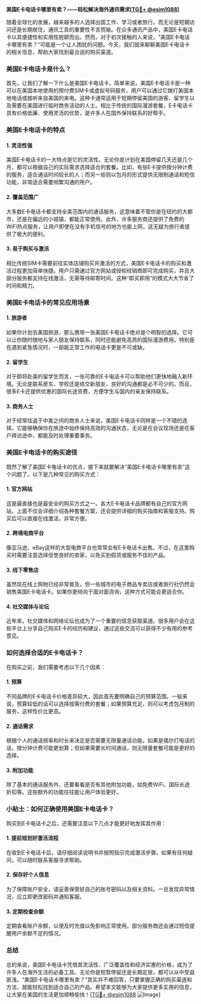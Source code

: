 **美国E卡电话卡哪里有卖？——轻松解决海外通讯需求[[TG💪+ @esim1088](https://t.me/s/esim1088)]**

随着全球化的发展，越来越多的人选择出国工作、学习或者旅行。而无论是短期访问还是长期居住，通讯工具的重要性不言而喻。在众多通讯产品中，美国E卡电话卡以其便捷性和实用性脱颖而出。然而，对于初次接触的人来说，“美国E卡电话卡哪里有卖？”可能是一个让人困扰的问题。今天，我们就来聊聊美国E卡电话卡的相关信息，帮助大家找到最合适的购买渠道。

### 美国E卡电话卡是什么？

首先，让我们了解一下什么是美国E卡电话卡。简单来说，美国E卡电话卡是一种可以在美国本地使用的预付费SIM卡或虚拟号码服务，用户可以通过它拨打美国本地电话或接听来自美国的来电。这种卡通常适用于短期停留美国的游客、留学生以及需要在美国进行临时商务活动的人士。相比于传统的国际漫游套餐，E卡电话卡具有价格低廉、使用灵活的优势，是许多人在国外保持联系的好帮手。

### 美国E卡电话卡的特点

#### 1. **灵活性强**
美国E卡电话卡的一大特点是它的灵活性。无论你是计划在美国停留几天还是几个月，都可以根据自己的实际需求选择适合的套餐。比如，有些E卡提供按分钟计费的服务，适合通话时间较长的人；而另一些则以包月的形式提供无限制通话和短信功能，非常适合需要频繁沟通的用户。

#### 2. **覆盖范围广**
大多数E卡电话卡都支持全美范围内的通话服务，这意味着不管你是在纽约的大都市，还是在偏远的小城镇，都能正常使用。此外，许多服务商还提供了免费的WiFi热点服务，让用户即使在没有手机信号的地方也能上网，这无疑为旅行者提供了极大的便利。

#### 3. **易于购买与激活**
相比传统SIM卡需要前往实体店铺购买并激活的方式，美国E卡电话卡的购买和激活过程更加简单快捷。用户只需通过官方网站或授权经销商即可完成购买，并且大部分服务都支持在线激活，无需等待邮寄时间。这种“即买即用”的模式大大节省了时间和精力。

### 美国E卡电话卡的常见应用场景

#### 1. **旅游者**
如果你计划去美国旅游，那么携带一张美国E卡电话卡绝对是个明智的选择。它可以让你随时随地与家人朋友保持联系，同时还能避免高昂的国际漫游费用。特别是在遇到紧急情况时，一部能正常工作的电话卡更是不可或缺。

#### 2. **留学生**
对于即将赴美的留学生而言，一张可靠的E卡电话卡可以帮助他们更快地融入新环境。无论是联系房东、学校还是结交新朋友，良好的沟通都是必不可少的。而且，很多E卡还提供优惠的国际长途资费，方便学生与国内的亲友保持联系。

#### 3. **商务人士**
对于经常往返于中美之间的商务人士来说，美国E卡电话卡同样是一个不错的选择。它能够确保你在旅途中始终保持高效的沟通状态，无论是在会议现场还是在客户拜访途中，都能及时处理重要事务。

### 美国E卡电话卡的购买途径

既然了解了美国E卡电话卡的优点，接下来就要解决“美国E卡电话卡哪里有卖”这个问题了。以下是几种常见的购买方式：

#### 1. **官方网站**
这是最直接也是最安全的购买方式之一。各大E卡电话卡品牌都有自己的官方网站，上面不仅会详细介绍各种套餐方案，还会提供详细的购买指南和客服支持。购买后可以直接在线激活，非常方便。

#### 2. **跨境电商平台**
像亚马逊、eBay这样的大型电商平台也常常会有E卡电话卡出售。不过，在这里购买时需要注意选择信誉良好的卖家，以免买到假货或服务不佳的产品。

#### 3. **线下零售店**
虽然现在线上购物已经非常普及，但一些城市的电子商品专卖店或者旅行社仍然会销售美国E卡电话卡。如果你更倾向于面对面咨询，这种方式可能会更适合你。

#### 4. **社交媒体与论坛**
近年来，社交媒体和网络论坛也成为了一个重要的信息获取渠道。很多用户会在这些平台上分享自己购买E卡的经历和建议，通过这些交流可以获得不少有用的参考意见。

### 如何选择合适的E卡电话卡？

在购买之前，我们需要考虑以下几个因素：

#### 1. **预算**
不同品牌的E卡电话卡价格差异较大，因此首先要明确自己的预算范围。一般来说，预算较低的话可以选择按需付费的套餐；如果预算充足，则可以考虑包月制的服务，这样性价比更高。

#### 2. **通话需求**
根据个人的通话频率和时长来决定是否需要无限量通话功能。如果是偶尔打电话的话，按分钟计费可能更划算；但如果需要长时间通话，则无限量套餐可能是更好的选择。

#### 3. **附加功能**
除了基本的通话服务外，还要看看是否有其他附加功能，如免费WiFi、国际长途折扣等。这些额外的功能往往能让用户体验更好。

### 小贴士：如何正确使用美国E卡电话卡？

购买到E卡电话卡之后，还需要注意以下几点才能更好地发挥其作用：

#### 1. **提前规划好激活流程**
在收到E卡电话卡后，请仔细阅读说明书并按照指示完成激活步骤。如果有任何疑问，可以随时联系客服寻求帮助。

#### 2. **保存好个人信息**
为了保障账户安全，请妥善保管好自己的账号密码以及相关资料。一旦发现异常情况，应立即更改密码并通知客服。

#### 3. **定期检查余额**
定期查看账户余额，以便及时充值以免影响正常使用。部分服务商还会通过短信提醒用户余额不足的情况。

### 总结

总的来说，美国E卡电话卡凭借其灵活性、广泛覆盖性和经济实惠的价格，成为了许多人在海外生活的必备工具。无论你是短暂停留还是长期定居，都可以从中受益匪浅。“美国E卡电话卡哪里有卖？”其实并不难回答，只要掌握正确的购买渠道和方法，就能轻松找到适合自己的产品。希望本文能够为大家提供更多实用的信息，让大家在美国的生活更加顺畅愉快！[[TG💪+ @esim1088](https://t.me/s/esim1088) ![Image](https://i.postimg.cc/4NQfJmqS/Snipaste-2025-05-13-00-14-12.png)]